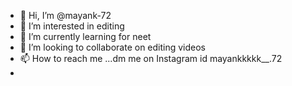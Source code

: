 - 👋 Hi, I’m @mayank-72
- 👀 I’m interested in editing 
- 🌱 I’m currently learning for neet
- 💞️ I’m looking to collaborate on editing videos 
- 📫 How to reach me ...dm me on Instagram id mayankkkkk__.72
- 

<!---
mayank-72/mayank-72 is a ✨ special ✨ repository because its `README.md` (this file) appears on your GitHub profile.
You can click the Preview link to take a look at your changes.
--->
